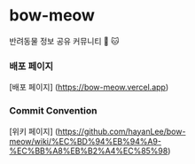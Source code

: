 # bow-meow

반려동물 정보 공유 커뮤니티 🐶 🐱

### 배포 페이지

 [배포 페이지] (https://bow-meow.vercel.app)
 
### Commit Convention

 [위키 페이지] (https://github.com/hayanLee/bow-meow/wiki/%EC%BD%94%EB%94%A9-%EC%BB%A8%EB%B2%A4%EC%85%98)
 
